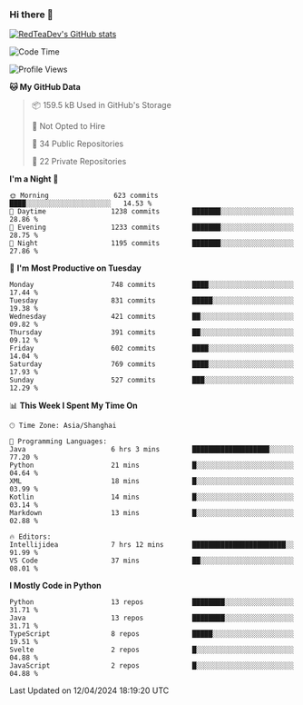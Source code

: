 ### Hi there 👋

<!--
**RedTeaDev/RedTeaDev** is a ✨ _special_ ✨ repository because its `README.md` (this file) appears on your GitHub profile.

Here are some ideas to get you started:

- 🔭 I’m currently working on ...
- 🌱 I’m currently learning ...
- 👯 I’m looking to collaborate on ...
- 🤔 I’m looking for help with ...
- 💬 Ask me about ...
- 📫 How to reach me: ...
- 😄 Pronouns: ...
- ⚡ Fun fact: ...
-->

<!--
[![wakatime](https://wakatime.com/badge/user/6b101ed0-04c0-4490-9283-eb61f2efff96.svg)](https://wakatime.com/@6b101ed0-04c0-4490-9283-eb61f2efff96)
!-->

[![RedTeaDev's GitHub stats](https://github-readme-stats.vercel.app/api?username=RedTeaDev)](https://github.com/anuraghazra/github-readme-stats)
<!--
[![willianrod's wakatime stats](https://github-readme-stats.vercel.app/api/wakatime?username=RedTeaDev)](https://github.com/anuraghazra/github-readme-stats)
!-->
<!--START_SECTION:waka-->
![Code Time](http://img.shields.io/badge/Code%20Time-2%2C144%20hrs%202%20mins-blue)

![Profile Views](http://img.shields.io/badge/Profile%20Views-3-blue)

**🐱 My GitHub Data** 

> 📦 159.5 kB Used in GitHub's Storage 
 > 
> 🚫 Not Opted to Hire
 > 
> 📜 34 Public Repositories 
 > 
> 🔑 22 Private Repositories 
 > 
**I'm a Night 🦉** 

```text
🌞 Morning                623 commits         ████░░░░░░░░░░░░░░░░░░░░░   14.53 % 
🌆 Daytime                1238 commits        ███████░░░░░░░░░░░░░░░░░░   28.86 % 
🌃 Evening                1233 commits        ███████░░░░░░░░░░░░░░░░░░   28.75 % 
🌙 Night                  1195 commits        ███████░░░░░░░░░░░░░░░░░░   27.86 % 
```
📅 **I'm Most Productive on Tuesday** 

```text
Monday                   748 commits         ████░░░░░░░░░░░░░░░░░░░░░   17.44 % 
Tuesday                  831 commits         █████░░░░░░░░░░░░░░░░░░░░   19.38 % 
Wednesday                421 commits         ██░░░░░░░░░░░░░░░░░░░░░░░   09.82 % 
Thursday                 391 commits         ██░░░░░░░░░░░░░░░░░░░░░░░   09.12 % 
Friday                   602 commits         ████░░░░░░░░░░░░░░░░░░░░░   14.04 % 
Saturday                 769 commits         ████░░░░░░░░░░░░░░░░░░░░░   17.93 % 
Sunday                   527 commits         ███░░░░░░░░░░░░░░░░░░░░░░   12.29 % 
```


📊 **This Week I Spent My Time On** 

```text
🕑︎ Time Zone: Asia/Shanghai

💬 Programming Languages: 
Java                     6 hrs 3 mins        ███████████████████░░░░░░   77.20 % 
Python                   21 mins             █░░░░░░░░░░░░░░░░░░░░░░░░   04.64 % 
XML                      18 mins             █░░░░░░░░░░░░░░░░░░░░░░░░   03.99 % 
Kotlin                   14 mins             █░░░░░░░░░░░░░░░░░░░░░░░░   03.14 % 
Markdown                 13 mins             █░░░░░░░░░░░░░░░░░░░░░░░░   02.88 % 

🔥 Editors: 
Intellijidea             7 hrs 12 mins       ███████████████████████░░   91.99 % 
VS Code                  37 mins             ██░░░░░░░░░░░░░░░░░░░░░░░   08.01 % 
```

**I Mostly Code in Python** 

```text
Python                   13 repos            ████████░░░░░░░░░░░░░░░░░   31.71 % 
Java                     13 repos            ████████░░░░░░░░░░░░░░░░░   31.71 % 
TypeScript               8 repos             █████░░░░░░░░░░░░░░░░░░░░   19.51 % 
Svelte                   2 repos             █░░░░░░░░░░░░░░░░░░░░░░░░   04.88 % 
JavaScript               2 repos             █░░░░░░░░░░░░░░░░░░░░░░░░   04.88 % 
```




 Last Updated on 12/04/2024 18:19:20 UTC
<!--END_SECTION:waka-->



